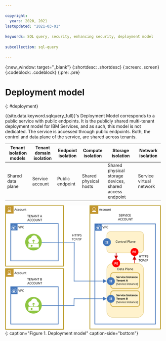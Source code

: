 ```yaml
---

copyright:
  years: 2020, 2021
lastupdated: "2021-03-01"

keywords: SQL query, security, enhancing security, deployment model

subcollection: sql-query

---
```


{:new_window: target="_blank"}
{:shortdesc: .shortdesc}
{:screen: .screen}
{:codeblock: .codeblock}
{:pre: .pre}

# Deployment model
{: #deployment}

{{site.data.keyword.sqlquery_full}}'s Deployment Model corresponds to a public service with public endpoints. It is the publicly shared multi-tenant deployment model for IBM Services, and as such, this model is not dedicated. The service is accessed through public endpoints. Both, the control and data plane of the service, are shared across tenants.

Tenant isolation models | Tenant domain isolation | Endpoint isolation | Compute isolation | Storage isolation | Network isolation
--- | --- | --- | --- | --- | ---
Shared data plane | Service account | Public endpoint | Shared physical hosts | Shared physical storage devices, shared access endpoint | Service virtual network

![Deployment model.](images/deployment_model_a.svg "Deployment model"){: caption="Figure 1. Deployment model" caption-side="bottom"}
